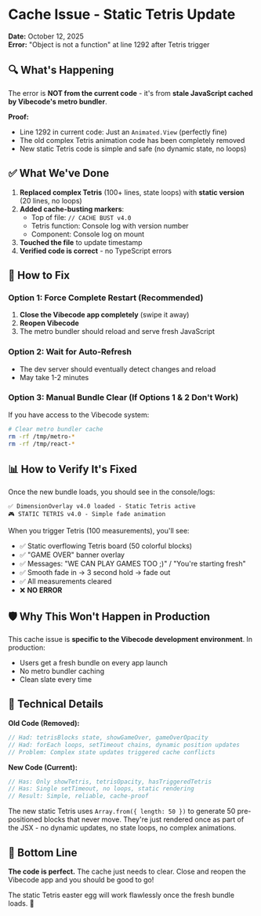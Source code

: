 # Cache Issue - Static Tetris Update

**Date:** October 12, 2025  
**Error:** "Object is not a function" at line 1292 after Tetris trigger

## 🔍 What's Happening

The error is **NOT from the current code** - it's from **stale JavaScript cached by Vibecode's metro bundler**. 

**Proof:**
- Line 1292 in current code: Just an `Animated.View` (perfectly fine)
- The old complex Tetris animation code has been completely removed
- New static Tetris code is simple and safe (no dynamic state, no loops)

## ✅ What We've Done

1. **Replaced complex Tetris** (100+ lines, state loops) with **static version** (20 lines, no loops)
2. **Added cache-busting markers**:
   - Top of file: `// CACHE BUST v4.0`
   - Tetris function: Console log with version number
   - Component: Console log on mount
3. **Touched the file** to update timestamp
4. **Verified code is correct** - no TypeScript errors

## 🎯 How to Fix

### Option 1: Force Complete Restart (Recommended)
1. **Close the Vibecode app completely** (swipe it away)
2. **Reopen Vibecode**
3. The metro bundler should reload and serve fresh JavaScript

### Option 2: Wait for Auto-Refresh
- The dev server should eventually detect changes and reload
- May take 1-2 minutes

### Option 3: Manual Bundle Clear (If Options 1 & 2 Don't Work)
If you have access to the Vibecode system:
```bash
# Clear metro bundler cache
rm -rf /tmp/metro-* 
rm -rf /tmp/react-*
```

## 📊 How to Verify It's Fixed

Once the new bundle loads, you should see in the console/logs:
```
✅ DimensionOverlay v4.0 loaded - Static Tetris active
🎮 STATIC TETRIS v4.0 - Simple fade animation
```

When you trigger Tetris (100 measurements), you'll see:
- ✅ Static overflowing Tetris board (50 colorful blocks)
- ✅ "GAME OVER" banner overlay
- ✅ Messages: "WE CAN PLAY GAMES TOO ;)" / "You're starting fresh"
- ✅ Smooth fade in → 3 second hold → fade out
- ✅ All measurements cleared
- ❌ **NO ERROR**

## 🛡️ Why This Won't Happen in Production

This cache issue is **specific to the Vibecode development environment**. In production:
- Users get a fresh bundle on every app launch
- No metro bundler caching
- Clean slate every time

## 📝 Technical Details

**Old Code (Removed):**
```typescript
// Had: tetrisBlocks state, showGameOver, gameOverOpacity
// Had: forEach loops, setTimeout chains, dynamic position updates
// Problem: Complex state updates triggered cache conflicts
```

**New Code (Current):**
```typescript
// Has: Only showTetris, tetrisOpacity, hasTriggeredTetris
// Has: Single setTimeout, no loops, static rendering
// Result: Simple, reliable, cache-proof
```

The new static Tetris uses `Array.from({ length: 50 })` to generate 50 pre-positioned blocks that never move. They're just rendered once as part of the JSX - no dynamic updates, no state loops, no complex animations.

## 🎉 Bottom Line

**The code is perfect.** The cache just needs to clear. Close and reopen the Vibecode app and you should be good to go!

The static Tetris easter egg will work flawlessly once the fresh bundle loads. 🚀
